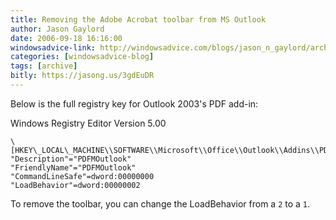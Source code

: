 ```yaml
---
title: Removing the Adobe Acrobat toolbar from MS Outlook
author: Jason Gaylord
date: 2006-09-18 16:16:00
windowsadvice-link: http://windowsadvice.com/blogs/jason_n_gaylord/archive/2006/09/18/Removing-the-Adobe-Acrobat-toolbar-from-MS-Outlook.aspx
categories: [windowsadvice-blog]
tags: [archive]
bitly: https://jasong.us/3gdEuDR
---
```


Below is the full registry key for Outlook 2003's PDF add-in:

Windows Registry Editor Version 5.00

```
\[HKEY\_LOCAL\_MACHINE\\SOFTWARE\\Microsoft\\Office\\Outlook\\Addins\\PDFMOutlook.PDFMOutlook\]  
"Description"="PDFMOutlook"  
"FriendlyName"="PDFMOutlook"  
"CommandLineSafe"=dword:00000000  
"LoadBehavior"=dword:00000002
```

To remove the toolbar, you can change the LoadBehavior from a `2` to a `1`.